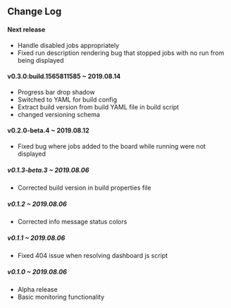 ## Change Log

#### Next release
- Handle disabled jobs appropriately
- Fixed run description rendering bug that stopped jobs with no run from being displayed

#### v0.3.0:build.1565811585 ~ 2019.08.14
- Progress bar drop shadow
- Switched to YAML for build config
- Extract build version from build YAML file in build script
- changed versioning schema

#### v0.2.0-beta.4 ~ 2019.08.12
- Fixed bug where jobs added to the board while running were not displayed

##### v0.1.3-beta.3 ~ 2019.08.06
- Corrected build version in build properties file

##### v0.1.2 ~ 2019.08.06
- Corrected info message status colors

##### v0.1.1 ~ 2019.08.06
- Fixed 404 issue when resolving dashboard js script

##### v0.1.0 ~ 2019.08.06
- Alpha release
- Basic monitoring functionality
